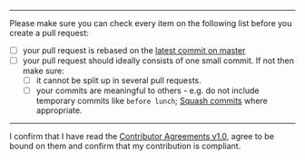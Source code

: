 
---
Please make sure you can check every item on the following list before you create a pull request:  
- [ ] your pull request is rebased on the [latest commit on master](https://github.com/robstoll/atrium/commits/master)
- [ ] your pull request should ideally consists of one small commit. If not then make sure:
     - [ ] it cannot be split up in several pull requests.
     - [ ] your commits are meaningful to others - e.g. do not include temporary commits like `before lunch`;
     [Squash commits](https://git-scm.com/book/en/v2/Git-Tools-Rewriting-History#_squashing) where appropriate.
 
----
I confirm that I have read the [Contributor Agreements v1.0](https://github.com/robstoll/atrium/blob/master/.github/Contributor%20Agreements%20v1.0.txt), agree to be bound on them and confirm that my contribution is compliant.
